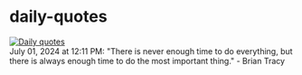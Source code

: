 # daily-quotes
[![Daily quotes](https://github.com/ceepu8/daily-quotes/actions/workflows/daily-quote.yml/badge.svg)](https://github.com/ceepu8/daily-quotes/actions/workflows/daily-quote.yml)<br/>
July 01, 2024 at 12:11 PM: "There is never enough time to do everything, but there is always enough time to do the most important thing." - Brian Tracy
